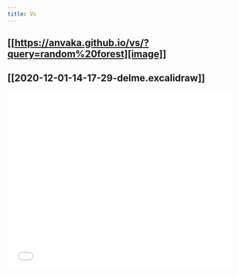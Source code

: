 ```yaml
---
title: Vs
---
```


## [[https://anvaka.github.io/vs/?query=random%20forest][image]]
##
## [[2020-12-01-14-17-29-delme.excalidraw]]
<iframe class="draw-iframe" src="/draw?file=2020-12-01-14-17-29-delme.excalidraw" width="100%" height="400" frameborder="0" allowfullscreen></iframe>
